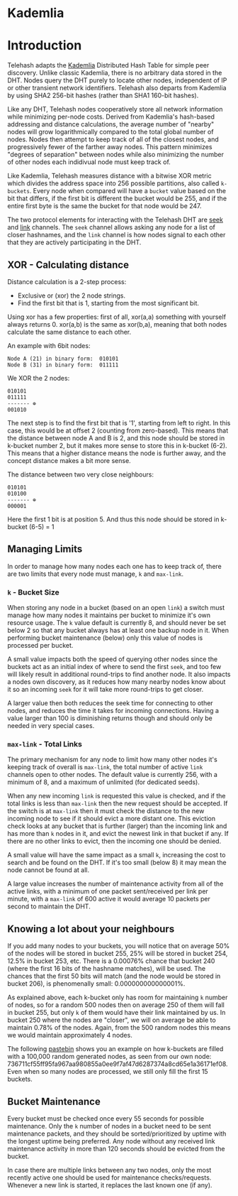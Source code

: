 Kademlia
=================

# Introduction

Telehash adapts the [Kademlia][] Distributed Hash Table for simple
peer discovery. Unlike classic Kademlia, there is no arbitrary data
stored in the DHT. Nodes query the DHT purely to locate other nodes,
independent of IP or other transient network identifiers. Telehash
also departs from Kademlia by using SHA2 256-bit hashes (rather than
SHA1 160-bit hashes).

Like any DHT, Telehash nodes cooperatively store all network
information while minimizing per-node costs. Derived from Kademlia's hash-based addressing and distance calculations, 
the average number of "nearby" nodes will grow logarithmically
compared to the total global number of nodes. Nodes then attempt to keep
track of all of the closest nodes, and progressively fewer of the
farther away nodes. This pattern minimizes "degrees of separation"
between nodes while also minimizing the number of other nodes each
indidivual node must keep track of.

Like Kademlia, Telehash measures distance with a bitwise XOR metric which divides the address space into 256 possible partitions, also called `k-buckets`.  Every node when compared will have a `bucket` value based on the bit that differs, if the first bit is different the bucket would be 255, and if the entire first byte is the same the bucket for that node would be 247.

The two protocol elements for interacting with the Telehash DHT are [seek](protocol.md#seek) and [link](protocol.md#link) channels.  The `seek` channel allows asking any node for a list of closer hashnames, and the `link` channel is how nodes signal to each other that they are actively participating in the DHT.

## XOR - Calculating distance
Distance calculation is a 2-step process:

   - Exclusive or (xor) the 2 node strings.
   - Find the first bit that is 1, starting from the most significant bit.

Using xor has a few properties: first of all, xor(a,a) something with yourself always returns 0. xor(a,b) is the same
as xor(b,a), meaning that both nodes calculate the same distance to each other.

An example with 6bit nodes:

    Node A (21) in binary form:  010101
    Node B (31) in binary form:  011111


We XOR the 2 nodes:

    010101
    011111
    ------- ⊕
    001010

The next step is to find the first bit that is '1', starting from left to right. In this case, this would be at offset
2 (counting from zero-based). This means that the distance between node A and B is 2, and this node should be stored in
k-bucket number 2, but it makes more sense to store this in k-bucket (6-2). This means that a higher distance means the
node is further away, and the concept distance makes a bit more sense.

The distance between two very close neighbours:

    010101
    010100
    ------- ⊕
    000001

Here the first 1 bit is at position 5. And thus this node should be stored in k-bucket (6-5) = 1


## Managing Limits

In order to manage how many nodes each one has to keep track of, there are two limits that every node must manage, `k` and `max-link`.

### `k` - Bucket Size

When storing any node in a bucket (based on an open `link`) a switch must manage how many nodes it maintains per bucket to minimize it's own resource usage.  The `k` value default is currently 8, and should never be set below 2 so that any bucket always has at least one backup node in it.  When performing bucket maintenance (below) only this value of nodes is processed per bucket.

A small value impacts both the speed of querying other nodes since the buckets act as an initial index of where to send the first `seek`, and too few will likely result in additional round-trips to find another node.  It also impacts a nodes own discovery, as it reduces how many nearby nodes know about it so an incoming `seek` for it will take more round-trips to get closer.

A larger value then both reduces the seek time for connecting to other nodes, and reduces the time it takes for incoming connections.  Having a value larger than 100 is diminishing returns though and should only be needed in very special cases.

### `max-link` - Total Links

The primary mechanism for any node to limit how many other nodes it's keeping track of overall is `max-link`, the total number of active `link` channels open to other nodes.  The default value is currently 256, with a minimum of 8, and a maximum of unlimited (for dedicated seeds).

When any new incoming `link` is requested this value is checked, and if the total links is less than `max-link` then the new request should be accepted.  If the switch is at `max-link` then it must check the distance to the new incoming node to see if it should evict a more distant one.  This eviction check looks at any bucket that is further (larger) than the incoming link and has more than `k` nodes in it, and evict the newest link in that bucket if any.  If there are no other links to evict, then the incoming one should be denied.

A small value will have the same impact as a small `k`, increasing the cost to search and be found on the DHT.  If it's too small (below 8) it may mean the node cannot be found at all.

A large value increases the number of maintenance activity from all of the active links, with a minimum of one packet sent/received per link per minute, with a `max-link` of 600 active it would average 10 packets per second to maintain the DHT.

## Knowing a lot about your neighbours
If you add many nodes to your buckets, you will notice that on average 50% of the nodes will be stored in bucket 255, 25%
will be stored in bucket 254, 12.5% in bucket 253, etc. There is a 0.00076% chance that bucket 240 (where the first 16 bits of the hashname matches), will be used. The chances that the first 50 bits will match (and the node would be stored in bucket 206), is phenomenally small: 0.000000000000001%.

As explained above, each k-bucket only has room for maintaining `k` number of nodes, so for a random 500 nodes then on average 250 of them will fall in bucket 255, but only `k` of them would have their link maintained by us. In bucket 250 where the nodes are "closer", we will on average be able to maintain 0.78% of the nodes. Again, from the 500 random nodes this means we would maintain approximately 4 nodes.

The following [pastebin][] shows you an example on how k-buckets are filled with a 100,000
random generated nodes, as seen from our own node: 736711cf55ff95fa967aa980855a0ee9f7af47d6287374a8cd65e1a36171ef08.
Even when so many nodes are processed, we still only fill the first 15 buckets.

## Bucket Maintenance

Every bucket must be checked once every 55 seconds for possible maintenance. Only the `k` number of nodes in a bucket need to be sent maintenance packets, and they should be sorted/prioritized by uptime with the longest uptime being preferred.  Any node without any received link maintenance activity in more than 120 seconds should be evicted from the bucket.

In case there are multiple links between any two nodes, only the most recently active one should be used for maintenance checks/requests.  Whenever a new link is started, it replaces the last known one (if any).

[pastebin]: http://pastebin.com/0mBr3D8V
[kademlia]: references.md

